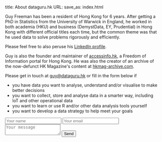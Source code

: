 title: About dataguru.hk
URL:
save_as: index.html

Guy Freeman has been a resident of Hong Kong for 6 years. After getting a PhD in Statistics from the University of Warwick in England, he worked in both academia (HKU) and business (DemystData, EY, Prudential) in Hong Kong with different official titles each time, but the common theme was that he used data to solve problems rigorously and efficiently.

Please feel free to also peruse his [LinkedIn profile](https://hk.linkedin.com/in/guyfreemanstat).

Guy is also the founder and maintainer of [accessinfo.hk](https://accessinfo.hk), a Freedom of Information portal for Hong Kong. He was also the creator of an archive of the now-defunct HK Magazine's content at [hkmag-archive.com](https://hkmag-archive.com).

Please get in touch at [guy@dataguru.hk](mailto:guy@dataguru.hk) or fill in the form below if 

* you have data you want to analyse, understand and/or visualise to make better decisions
* you want to collect, store and analyse data in a smarter way, including IoT and other operational data
* you want to learn or use R and/or other data analysis tools yourself
* you want to develop a data strategy to help meet your goals

<form action="https://formspree.io/guy@dataguru.hk" method="post">
      <input class="input" type="text" name="name" placeholder="Your name">
      <input class="input" type="email" name="email" placeholder="Your email">
      <textarea class="input" name="message" placeholder="Your message"></textarea>
      <button class="button submit" type="submit">Send</button>
      <input type="hidden" name="_subject" value="Contact from dataguru.hk" />
      <input type="text" name="_gotcha" style="display:none" />
</form>